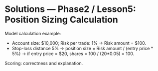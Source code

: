 # Solutions — Phase2 / Lesson5: Position Sizing Calculation

Model calculation example:
- Account size: $10,000; Risk per trade: 1% -> Risk amount = $100.
- Stop-loss distance 5% -> position size = Risk amount / (entry price * 5%) -> if entry price = $20, shares = 100 / (20*0.05) = 100.

Scoring: correctness and explanation.

